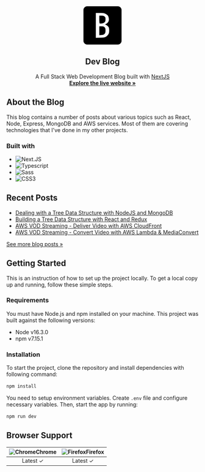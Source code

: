 <div align="center">
  <a href="https://blog.joonku.net">
    <img src="public/icons/favicon.ico" alt="Logo" width="100" height="100">
  </a>
  <h2 align="center">Dev Blog</h2>
  <p align="center">
    A Full Stack Web Development Blog built with <a href="https://nextjs.org">NextJS</a>
    <br />
    <a href="https://blog.joonku.net">
      <strong>Explore the live website »</strong>
    </a>
  </p>
</div>

## About the Blog

This blog contains a number of posts about various topics such as React, Node, Express, MongoDB and AWS services. Most of them are covering technologies that I've done in my other projects.

### Built with

- ![Next.JS](https://img.shields.io/badge/Next.js-000000.svg?&style=for-the-badge&logo=Next.js&logoColor=white)
- ![Typescript](https://img.shields.io/badge/Typescript-3178C6.svg?&style=for-the-badge&logo=Typescript&logoColor=white)
- ![Sass](https://img.shields.io/badge/Sass-CC6699.svg?&style=for-the-badge&logo=Sass&logoColor=white)
- ![CSS3](https://img.shields.io/badge/CSS3-1572B6.svg?&style=for-the-badge&logo=CSS3&logoColor=white)

## Recent Posts

<!-- BLOG-POST-LIST:START -->
- [Dealing with a Tree Data Structure with NodeJS and MongoDB](https://blog.joonku.net/posts/tree-data-structure-with-nodejs-and-mongodb)
- [Building a Tree Data Structure with React and Redux](https://blog.joonku.net/posts/tree-data-structure-with-react-and-redux)
- [AWS VOD Streaming - Deliver Video with AWS CloudFront](https://blog.joonku.net/posts/aws-vod-streaming-deliver)
- [AWS VOD Streaming - Convert Video with AWS Lambda &amp; MediaConvert](https://blog.joonku.net/posts/aws-vod-streaming-convert)
<!-- BLOG-POST-LIST:END -->

[See more blog posts »](https://blog.joonku.net)

## Getting Started

This is an instruction of how to set up the project locally. To get a local copy up and running, follow these simple steps.

### Requirements

You must have Node.js and npm installed on your machine. This project was built against the following versions:
 
- Node v16.3.0
- npm v7.15.1

### Installation

To start the project, clone the repository and install dependencies with following command:

```bash
npm install
```

You need to setup environment variables. Create `.env` file and configure necessary variables. Then, start the app by running:

```bash
npm run dev
```

## Browser Support

| ![Chrome](https://cdnjs.cloudflare.com/ajax/libs/browser-logos/72.0.0/chrome/chrome.svg)Chrome | ![Firefox](https://cdnjs.cloudflare.com/ajax/libs/browser-logos/72.0.0/firefox/firefox.svg)Firefox |
| :---------: | :---------: |
| Latest &#10003;| Latest &#10003;